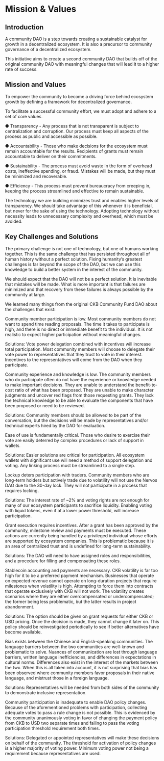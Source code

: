 # Mission & Values

## Introduction

A community DAO is a step towards creating a sustainable catalyst for growth in a decentralized ecosystem. It is also a precursor to community governance of a decentralized ecosystem.

This initiative aims to create a second community DAO that builds off of the original community DAO with meaningful changes that will lead it to a higher rate of success.

## Mission and Values

To empower the community to become a driving force behind ecosystem growth by defining a framework for decentralized governance.

To facilitate a successful community effort, we must adopt and adhere to a set of core values.

● Transparency - Any process that is not transparent is subject to centralization and corruption. Our process must keep all aspects of the process as public and accessible as possible.

● Accountability - Those who make decisions for the ecosystem must remain accountable for the results. Recipients of grants must remain accountable to deliver on their commitments.

● Sustainability - The process must avoid waste in the form of overhead costs, ineffective spending, or fraud. Mistakes will be made, but they must be minimized and recoverable.

● Efficiency - This process must prevent bureaucracy from creeping in, keeping the process streamlined and effective to remain sustainable.

The technology we are building minimizes trust and enables higher levels of transparency. We should take advantage of this whenever it is beneficial, but never for the sake of using the technology. Adopting technology without necessity leads to unnecessary complexity and overhead, which must be avoided.

## Key Challenges and Solutions

The primary challenge is not one of technology, but one of humans working together. This is the same challenge that has persisted throughout all of human history without a perfect solution. Fixing humanity’s greatest challenges is far beyond the scope of the DAO, but we can use this knowledge to build a better system in the interest of the community.

We should expect that the DAO will not be a perfect solution. It is inevitable that mistakes will be made. What is more important is that failures are minimized and that recovery from these failures is always possible by the community at large.

We learned many things from the original CKB Community Fund DAO about the challenges that exist:

Community member participation is low. Most community members do not want to spend time reading proposals. The time it takes to participate is high, and there is no direct or immediate benefit to the individual. It is not realistic to expect higher participation without meaningful changes.

Solutions: Vote power delegation combined with incentives will increase total participation. Most community members will choose to delegate their vote power to representatives that they trust to vote in their interest. Incentives to the representatives will come from the DAO when they participate.

Community experience and knowledge is low. The community members who do participate often do not have the experience or knowledge needed to make important decisions. They are unable to understand the benefit-to-cost ratio of what has been proposed. They are unable to make character judgments and uncover red flags from those requesting grants. They lack the technical knowledge to be able to evaluate the components that have been proposed or need to be reviewed.

Solutions: Community members should be allowed to be part of the conversation, but the decisions will be made by representatives and/or technical experts hired by the DAO for evaluation.

Ease of use is fundamentally critical. Those who desire to exercise their vote are easily deterred by complex procedures or lack of support in wallets.

Solutions: Easier solutions are critical for participation. All ecosystem wallets with significant use will need a method of support delegation and voting. Any linking process must be streamlined to a single step.

Lockup deters participation with traders. Community members who are long-term holders but actively trade due to volatility will not use the Nervos DAO due to the 30-day lock. They will not participate in a process that requires locking.

Solutions: The interest rate of ~2% and voting rights are not enough for many of our ecosystem participants to sacrifice liquidity. Enabling voting with liquid tokens, even if at a lower power threshold, will increase participation.

Grant execution requires incentives. After a grant has been approved by the community, milestone review and payments must be executed. These actions are currently being handled by a privileged individual whose efforts are supported by ecosystem companies. This is problematic because it is an area of centralized trust and is undefined for long-term sustainability.

Solutions: The DAO will need to have assigned roles and responsibilities, and a procedure for filling and compensating these roles.

Stablecoin accounting and payments are necessary. CKB volatility is far too high for it to be a preferred payment mechanism. Businesses that operate on expected revenue cannot operate on long-duration projects that require milestones when volatility is high. Attempting to force them into contracts that operate exclusively with CKB will not work. The volatility creates scenarios where they are either overcompensated or undercompensated; the former being less problematic, but the latter results in project abandonment.

Solutions: The option should be given on grant requests for either CKB or USD pricing. Once the decision is made, they cannot change it later on. This policy should be reinvestigated periodically to see if better alternatives have become available.

Bias exists between the Chinese and English-speaking communities. The language barriers between the two communities are well-known and problematic to solve. Nuances of communication are lost through language barriers, written language inefficiencies, and differences in expectations in cultural norms. Differences also exist in the interest of the markets between the two. When this is all taken into account, it is not surprising that bias has been observed where community members favor proposals in their native language, and mistrust those in a foreign language.

Solutions: Representatives will be needed from both sides of the community to demonstrate inclusive representation.

Community participation is inadequate to enable DAO policy changes. Because of the aforementioned problems with participation, collecting adequate votes to pass a rule change is not possible. This is evidenced by the community unanimously voting in favor of changing the payment policy from CKB to USD two separate times and failing to pass the voting participation threshold requirement both times.

Solutions: Delegated or appointed representatives will make these decisions on behalf of the community. The threshold for activation of policy changes is a higher majority of voting power. Minimum voting power not being a requirement because representatives are used.
